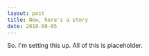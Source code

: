```yaml
---
layout: post
title: Now, here's a story
date: 2018-08-05
---
```


So. I'm setting this up. All of this is placeholder.
